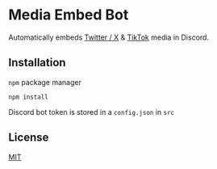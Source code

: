 # Media Embed Bot

Automatically embeds [Twitter / X](https://github.com/FixTweet/FixTweet) & [TikTok](https://github.com/dylanpdx/vxtiktok) media in Discord.

## Installation

`npm` package manager

```
npm install
```

Discord bot token is stored in a `config.json` in `src`

## License

[MIT]()
